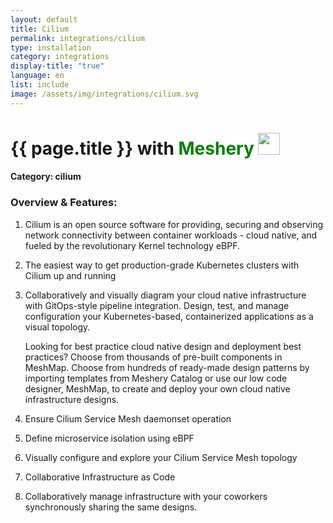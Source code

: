 ```yaml
---
layout: default
title: Cilium
permalink: integrations/cilium
type: installation
category: integrations
display-title: "true"
language: en
list: include
image: /assets/img/integrations/cilium.svg
---
```


<h1>{{ page.title }} with <span style="font-weight: bold; color: green;">Meshery</span> <img src="{{ page.image }}" style="width: 35px; height: 35px;" /></h1>


#### Category: cilium

### Overview & Features:
1. Cilium is an open source software for providing, securing and observing network connectivity between container workloads - cloud native, and fueled by the revolutionary Kernel technology eBPF.

2. The easiest way to get production-grade Kubernetes clusters with Cilium up and running

4. 
    Collaboratively and visually diagram your cloud native infrastructure with GitOps-style pipeline integration. Design, test, and manage configuration your Kubernetes-based, containerized applications as a visual topology.



    Looking for best practice cloud native design and deployment best practices? Choose from thousands of pre-built components in MeshMap. Choose from hundreds of ready-made design patterns by importing templates from Meshery Catalog or use our low code designer, MeshMap, to create and deploy your own cloud native infrastructure designs.



5. Ensure Cilium Service Mesh daemonset operation

6. Define microservice isolation using eBPF

7. Visually configure and explore your Cilium Service Mesh topology

8. Collaborative Infrastructure as Code

9. Collaboratively manage infrastructure with your coworkers synchronously sharing the same designs.

